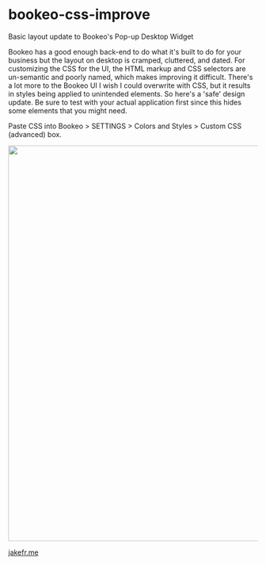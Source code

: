# bookeo-css-improve
Basic layout update to Bookeo's Pop-up Desktop Widget

Bookeo has a good enough back-end to do what it's built to do for your business but the layout on desktop is cramped, cluttered, and dated. For customizing the CSS for the UI, the HTML markup and CSS selectors are un-semantic and poorly named, which makes improving it difficult. There's a lot more to the Bookeo UI I wish I could overwrite with CSS, but it results in styles being applied to unintended elements. So here's a 'safe' design update. Be sure to test with your actual application first since this hides some elements that you might need.

Paste CSS into Bookeo > SETTINGS > Colors and Styles > Custom CSS (advanced) box.

<img src="http://jakefr.me/static/img/bookeo.jpg" width="800"/>


<a href="http://jakefr.me/">jakefr.me</a>
